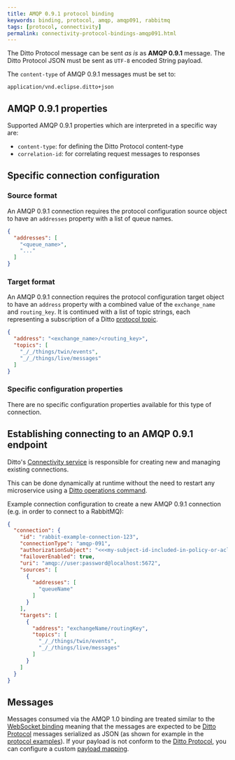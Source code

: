 ```yaml
---
title: AMQP 0.9.1 protocol binding
keywords: binding, protocol, amqp, amqp091, rabbitmq
tags: [protocol, connectivity]
permalink: connectivity-protocol-bindings-amqp091.html
---
```


The Ditto Protocol message can be sent *as is* as **AMQP 0.9.1** message.
The Ditto Protocol JSON must be sent as `UTF-8` encoded String payload.

The `content-type` of AMQP 0.9.1 messages must be set to:

```
application/vnd.eclipse.ditto+json
```

## AMQP 0.9.1 properties

Supported AMQP 0.9.1 properties which are interpreted in a specific way are:

* `content-type`: for defining the Ditto Protocol content-type
* `correlation-id`: for correlating request messages to responses

## Specific connection configuration

### Source format

An AMQP 0.9.1 connection requires the protocol configuration source object to have an `addresses` property with a list
of queue names.

```json
{
  "addresses": [
    "<queue_name>",
    "..."
  ]
}
```

### Target format

An AMQP 0.9.1 connection requires the protocol configuration target object to have an `address` property with a combined
 value of the `exchange_name` and `routing_key`. It is continued with a list of topic strings, each representing a
 subscription of a Ditto [protocol topic](/protocol-specification-topic.html).


```json
{
  "address": "<exchange_name>/<routing_key>",
  "topics": [
    "_/_/things/twin/events",
    "_/_/things/live/messages"
  ]
}
```

### Specific configuration properties

There are no specific configuration properties available for this type of connection.

## Establishing connecting to an AMQP 0.9.1 endpoint

Ditto's [Connectivity service](architecture-services-connectivity.html) is responsible for creating new and managing 
existing connections.

This can be done dynamically at runtime without the need to restart any microservice using a
[Ditto operations command](installation-operating.html#connectivity-service-commands).

Example connection configuration to create a new AMQP 0.9.1 connection (e.g. in order to connect to a RabbitMQ):

```json
{
  "connection": {
    "id": "rabbit-example-connection-123",
    "connectionType": "amqp-091",
    "authorizationSubject": "<<<my-subject-id-included-in-policy-or-acl>>>",
    "failoverEnabled": true,
    "uri": "amqp://user:password@localhost:5672",
    "sources": [
      {
        "addresses": [
          "queueName"
        ]
      }
    ],
    "targets": [
      {
        "address": "exchangeName/routingKey",
        "topics": [
          "_/_/things/twin/events",
          "_/_/things/live/messages"
        ]
      }
    ]
  }
}
```

## Messages

Messages consumed via the AMQP 1.0 binding are treated similar to the [WebSocket binding](httpapi-protocol-bindings-websocket.html)
meaning that the messages are expected to be [Ditto Protocol](protocol-overview.html) messages serialized as JSON (as 
shown for example in the [protocol examples](protocol-examples.html)). If your payload is not conform to the [Ditto
Protocol](protocol-overview.html), you can configure a custom [payload mapping](/connectivity-mapping.html).
 

